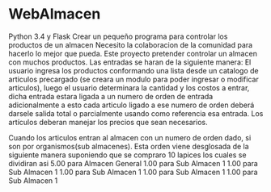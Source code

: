 # WebAlmacen
Python 3.4 y Flask
Crear un pequeño programa para controlar los productos de un almacen
Necesito la colaboracion de la comunidad para hacerlo lo mejor que pueda.
Este proyecto pretender controlar un almacen con muchos productos.
Las entradas se haran de la siguiente manera: El usuario ingresa los productos conformando una lista desde 
un catalogo de articulos precargado (se creara un modulo para poder ingresar o modificar articulos), luego el 
usuario determinara la cantidad y los costos a entrar, dicha entrada estara ligada a un numero de orden de entrada
adicionalmente a esto cada articulo ligado a ese numero de orden deberá darsele salida total o parcialmente usando 
como referencia esa entrada.
Los artículos deberan manejar los precios que sean necesarios.

Cuando los articulos entran al almacen con un numero de orden dado, si son por organismos(sub almacenes).
Esta orden viene desglosada de la siguiente manera suponiendo que se compraro 10 lapices los cuales se
dividiran asi
5.00 para Almacen General
1.00 para Sub Almacen 1
1.00 para Sub Almacen 1
1.00 para Sub Almacen 1
1.00 para Sub Almacen 1
1.00 para Sub Almacen 1
